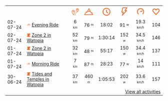 <table>
    <tr>
        <th></th>
        <th></th>
        <th align="center"><img src="https://raw.githubusercontent.com/robiningelbrecht/strava-activities/master/public/distance.svg" width="30" alt="distance" title="distance"/></th>
        <th align="center"><img src="https://raw.githubusercontent.com/robiningelbrecht/strava-activities/master/public/elevation.svg" width="30" alt="elevation" title="elevation"/></th>
        <th align="center"><img src="https://raw.githubusercontent.com/robiningelbrecht/strava-activities/master/public/time.svg" width="30" alt="time" title="time"/></th>
        <th align="center"><img src="https://raw.githubusercontent.com/robiningelbrecht/strava-activities/master/public/average-watt.svg" width="30" alt="average watts" title="average watts"/></th>
        <th align="center"><img src="https://raw.githubusercontent.com/robiningelbrecht/strava-activities/master/public/average-speed.svg" width="30" alt="average speed" title="average speed"/></th>
        <th align="center"><img src="https://raw.githubusercontent.com/robiningelbrecht/strava-activities/master/public/heart-rate.svg" width="30" alt="average heart rate" title="average heart rate"/></th>
    </tr>
            <tr>
            <td>02-07-24</td>
            <td>
                <img src="https://raw.githubusercontent.com/robiningelbrecht/strava-activities/master/public/activity-ride.svg" width="12" alt="Evening Ride" title="Evening Ride"/>
<a href="https://www.strava.com/activities/11796073851" title="Kcal: 90 | Gear: None ">Evening Ride</a>
            </td>
            <td align="center">6 <sup><sub>km</sub></sup></td>
            <td align="center">76 <sup><sub>m</sub></sup></td>
            <td align="center">18:02</td>
            <td align="center">91 <sup><sub>w</sub></sup></td>
            <td align="center">19.3 <sup><sub>km/h</sub></sup></td>
            <td align="center">104</td>
        </tr>
            <tr>
            <td>02-07-24</td>
            <td>
                                <img src="https://raw.githubusercontent.com/robiningelbrecht/strava-activities/master/public/activity-virtual-ride-zwift.svg" width="12" alt="Zone 2 in Watopia" title="Zone 2 in Watopia"/>
<a href="https://www.strava.com/activities/11791137824" title="Kcal: 786 | Gear: None ">Zone 2 in Watopia</a>
            </td>
            <td align="center">52 <sup><sub>km</sub></sup></td>
            <td align="center">79 <sup><sub>m</sub></sup></td>
            <td align="center">1:30:14</td>
            <td align="center">152 <sup><sub>w</sub></sup></td>
            <td align="center">34.5 <sup><sub>km/h</sub></sup></td>
            <td align="center">146</td>
        </tr>
            <tr>
            <td>01-07-24</td>
            <td>
                                <img src="https://raw.githubusercontent.com/robiningelbrecht/strava-activities/master/public/activity-virtual-ride-zwift.svg" width="12" alt="Zone 2 in Watopia" title="Zone 2 in Watopia"/>
<a href="https://www.strava.com/activities/11783675073" title="Kcal: 476 | Gear: None ">Zone 2 in Watopia</a>
            </td>
            <td align="center">32 <sup><sub>km</sub></sup></td>
            <td align="center">48 <sup><sub>m</sub></sup></td>
            <td align="center">55:17</td>
            <td align="center">150 <sup><sub>w</sub></sup></td>
            <td align="center">34.4 <sup><sub>km/h</sub></sup></td>
            <td align="center">137</td>
        </tr>
            <tr>
            <td>01-07-24</td>
            <td>
                <img src="https://raw.githubusercontent.com/robiningelbrecht/strava-activities/master/public/activity-ride.svg" width="12" alt="Morning Ride" title="Morning Ride"/>
<a href="https://www.strava.com/activities/11785125815" title="Kcal: 238 | Gear: None ">Morning Ride</a>
            </td>
            <td align="center">7 <sup><sub>km</sub></sup></td>
            <td align="center">87 <sup><sub>m</sub></sup></td>
            <td align="center">28:23</td>
            <td align="center">77 <sup><sub>w</sub></sup></td>
            <td align="center">14 <sup><sub>km/h</sub></sup></td>
            <td align="center">111</td>
        </tr>
            <tr>
            <td>30-06-24</td>
            <td>
                                <img src="https://raw.githubusercontent.com/robiningelbrecht/strava-activities/master/public/activity-virtual-ride-zwift.svg" width="12" alt="Tides and Temples in Watopia" title="Tides and Temples in Watopia"/>
<a href="https://www.strava.com/activities/11775017111" title="Kcal: 764 | Gear: None ">Tides and Temples in Watopia</a>
            </td>
            <td align="center">37 <sup><sub>km</sub></sup></td>
            <td align="center">460 <sup><sub>m</sub></sup></td>
            <td align="center">1:05:53</td>
            <td align="center">202 <sup><sub>w</sub></sup></td>
            <td align="center">33.6 <sup><sub>km/h</sub></sup></td>
            <td align="center">157</td>
        </tr>
                <tr>
            <td colspan="8" align="right"><a href="https://github.com/robiningelbrecht/strava-activities#activities">View all activities</a></td>
        </tr>
    </table>
